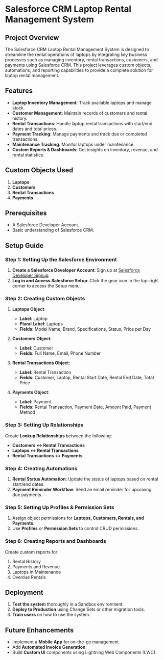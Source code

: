 # Salesforce CRM Laptop Rental Management System

## Project Overview
The Salesforce CRM Laptop Rental Management System is designed to streamline the rental operations of laptops by integrating key business processes such as managing inventory, rental transactions, customers, and payments using Salesforce CRM. This project leverages custom objects, automations, and reporting capabilities to provide a complete solution for laptop rental management.

## Features
- **Laptop Inventory Management**: Track available laptops and manage stock.
- **Customer Management**: Maintain records of customers and rental history.
- **Rental Transactions**: Handle laptop rental transactions with start/end dates and total prices.
- **Payment Tracking**: Manage payments and track due or completed transactions.
- **Maintenance Tracking**: Monitor laptops under maintenance.
- **Custom Reports & Dashboards**: Get insights on inventory, revenue, and rental statistics.

## Custom Objects Used
1. **Laptops**
2. **Customers**
3. **Rental Transactions**
4. **Payments**

## Prerequisites
- A Salesforce Developer Account.
- Basic understanding of Salesforce CRM.

## Setup Guide

### Step 1: Setting Up the Salesforce Environment
1. **Create a Salesforce Developer Account**: Sign up at [Salesforce Developer Signup](https://developer.salesforce.com/signup).
2. **Log in and Access Salesforce Setup**: Click the gear icon in the top-right corner to access the Setup menu.

### Step 2: Creating Custom Objects
1. **Laptops Object**:
   - **Label**: Laptop
   - **Plural Label**: Laptops
   - **Fields**: Model Name, Brand, Specifications, Status, Price per Day

2. **Customers Object**:
   - **Label**: Customer
   - **Fields**: Full Name, Email, Phone Number

3. **Rental Transactions Object**:
   - **Label**: Rental Transaction
   - **Fields**: Customer, Laptop, Rental Start Date, Rental End Date, Total Price

4. **Payments Object**:
   - **Label**: Payment
   - **Fields**: Rental Transaction, Payment Date, Amount Paid, Payment Method

### Step 3: Setting Up Relationships
Create **Lookup Relationships** between the following:
- **Customers ↔ Rental Transactions**
- **Laptops ↔ Rental Transactions**
- **Rental Transactions ↔ Payments**

### Step 4: Creating Automations
1. **Rental Status Automation**: Update the status of laptops based on rental start/end dates.
2. **Payment Reminder Workflow**: Send an email reminder for upcoming due payments.

### Step 5: Setting Up Profiles & Permission Sets
1. Assign object permissions for **Laptops, Customers, Rentals, and Payments**.
2. Use **Profiles** or **Permission Sets** to control CRUD permissions.

### Step 6: Creating Reports and Dashboards
Create custom reports for:
1. Rental History
2. Payments and Revenue
3. Laptops in Maintenance
4. Overdue Rentals

## Deployment
1. **Test the system** thoroughly in a Sandbox environment.
2. **Deploy to Production** using Change Sets or other migration tools.
3. **Train users** on how to use the system.

## Future Enhancements
- Implement a **Mobile App** for on-the-go management.
- Add **Automated Invoice Generation**.
- Build **Custom UI** components using Lightning Web Components (LWC).


